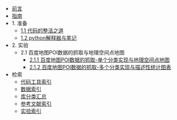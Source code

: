 * [前言](./markdown/preface.md)
* [指南](./markdown/instruction.md)
* 1\. 准备
    * [1.1 代码的整洁之道](./markdown/cleanCode.md)
    * [1.2 python解释器与笔记](./markdown/pythonInterpreterAndNote.md)
* 2\. 实验
    * 2.1 百度地图POI数据的抓取与地理空间点地图
        * [2.1.1 百度地图POI数据的抓取-单个分类实现与地理空间点地图](./notebook_code/BaiduMapPOI_collection_singleClassification.md)
        * [2.1.2 百度地图POI数据的抓取-多个分类实现与描述性统计图表](./notebook_code/BaiduMapPOI_collection_multipleClassification.md)
* 检索
    * [代码工具索引](./markdown/codeToolIdx.md)
    * [数据索引](./markdown/dataIdx.md)
    * [库分类汇总](./markdown/libraryClassiSummary.md)
    * [参考文献索引](./markdown/reference.md)
    * [实验索引](./markdown/experimentIdx.md)



